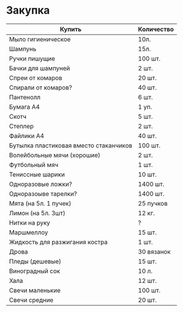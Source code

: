 # Закупка

| Купить                                 | Количество |
| -------------------------------------- | ---------- |
| Мыло гигиеническое                     | 10л.       |
| Шампунь                                | 15л.       |
| Ручки пишущие                          | 100 шт.    |
| Бачки для шампуней                     | 2 шт.      |
| Спреи от комаров                       | 20 шт.     |
| Спирали от комаров?                    | 40 шт.     |
| Пантенолл                              | 6 шт.      |
| Бумага А4                              | 1 уп.      |
| Скотч                                  | 5 шт.      |
| Степлер                                | 2 шт.      |
| Файлики А4                             | 40 шт.     |
| Бутылка пластиковая вместо стаканчиков | 100 шт.    |
| Волейбольные мячи (хорошие)            | 2 шт.      |
| Футбольный мяч                         | 1 шт.      |
| Тениссные шарики                       | 10 шт.     |
| Одноразовые ложки?                     | 1400 шт.   |
| Одноразоыве тарелки?                   | 1400 шт.   |
| Мята (на 5л. 1 пучек)                  | 25 пучков  |
| Лимон (на 5л. 3шт)                     | 12 кг.     |
| Нитки на руку                          | ?          |
| Маршмеллоу                             | 15 шт.     |
| Жидкость для разжигания костра         | 1 шт.      |
| Дрова                                  | 30 вязанок |
| Пледы (дешевые)                        | 15 шт.     |
| Виноградный сок                        | 10 л.      |
| Хала                                   | 12 шт.     |
| Свечи маленькие                        | 100 шт.    |
| Свечи средние                          | 20 шт.     | 

